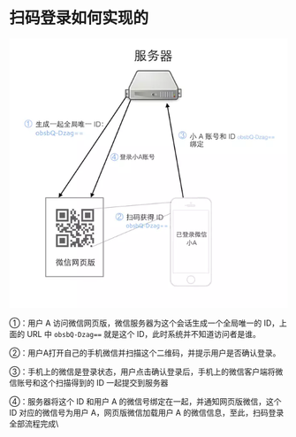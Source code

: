 # 扫码登录如何实现的

![](<../../.gitbook/assets/image (192).png>)

①：用户 A 访问微信网页版，微信服务器为这个会话生成一个全局唯一的 ID，上面的 URL 中 `obsbQ-Dzag==` 就是这个 ID，此时系统并不知道访问者是谁。

②：用户A打开自己的手机微信并扫描这个二维码，并提示用户是否确认登录。

③：手机上的微信是登录状态，用户点击确认登录后，手机上的微信客户端将微信账号和这个扫描得到的 ID 一起提交到服务器

④：服务器将这个 ID 和用户 A 的微信号绑定在一起，并通知网页版微信，这个 ID 对应的微信号为用户 A，网页版微信加载用户 A 的微信信息，至此，扫码登录全部流程完成\
